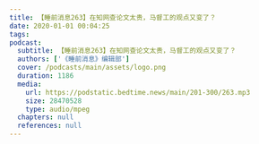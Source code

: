 ```yaml
---
title: 【睡前消息263】在知网查论文太贵，马督工的观点又变了？
date: 2020-01-01 00:04:25
tags:
podcast:
  subtitle: 【睡前消息263】在知网查论文太贵，马督工的观点又变了？
  authors: ['《睡前消息》编辑部']
  cover: /podcasts/main/assets/logo.png
  duration: 1186
  media:
    url: https://podstatic.bedtime.news/main/201-300/263.mp3
    size: 28470528
    type: audio/mpeg
  chapters: null
  references: null
---
```

